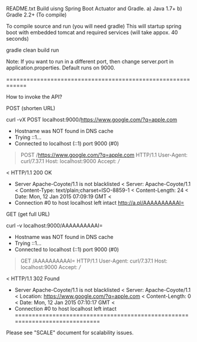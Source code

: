 README.txt
    Build uisng Spring Boot Actuator and Gradle.
    a) Java 1.7+
    b) Gradle 2.2+ (To compile)

   To compile source and run (you will need gradle)
   This will startup spring boot with embedded tomcat and required services (will take appox. 40 seconds)

   gradle clean build run

   Note: If you want to run in a different port, then change server.port in application.properties. Default runs on 9000.

   ============================================================

   How to invoke the API?

   POST (shorten URL)

   curl -vX POST localhost:9000/https://www.google.com/?q=apple.com
   * Hostname was NOT found in DNS cache
   *   Trying ::1...
   * Connected to localhost (::1) port 9000 (#0)
   > POST /https://www.google.com/?q=apple.com HTTP/1.1
   > User-Agent: curl/7.37.1
   > Host: localhost:9000
   > Accept: */*
   > 
   < HTTP/1.1 200 OK
   * Server Apache-Coyote/1.1 is not blacklisted
   < Server: Apache-Coyote/1.1
   < Content-Type: text/plain;charset=ISO-8859-1
   < Content-Length: 24
   < Date: Mon, 12 Jan 2015 07:09:19 GMT
   < 
   * Connection #0 to host localhost left intact
   http://a.pl/AAAAAAAAAAI=

   GET (get full URL)

   curl -v localhost:9000/AAAAAAAAAAI=
   * Hostname was NOT found in DNS cache
   *   Trying ::1...
   * Connected to localhost (::1) port 9000 (#0)
   > GET /AAAAAAAAAAI= HTTP/1.1
   > User-Agent: curl/7.37.1
   > Host: localhost:9000
   > Accept: */*
   > 
   < HTTP/1.1 302 Found
   * Server Apache-Coyote/1.1 is not blacklisted
   < Server: Apache-Coyote/1.1
   < Location: https://www.google.com/?q=apple.com
   < Content-Length: 0
   < Date: Mon, 12 Jan 2015 07:10:17 GMT
   < 
   * Connection #0 to host localhost left intact
============================================================================

Please see "SCALE" document for scalability issues.

